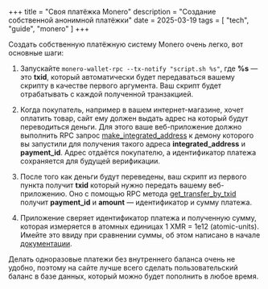 +++
title = "Своя платёжка Monero"
description = "Создание собственной анонимной платёжки"
date = 2025-03-19
tags = [
    "tech",
    "guide",
    "monero"
]
+++

Создать собственную платёжную систему Monero очень легко, вот основные шаги:

1. Запускайте `monero-wallet-rpc --tx-notify "script.sh %s"`, где **%s** — это **txid**, который автоматически будет передаваться вашему скрипту в качестве первого аргумента. Ваш скрипт будет отрабатывать с каждой полученной транзакцией.

2. Когда покупатель, например в вашем интернет-магазине, хочет оплатить товар, сайт ему должен выдать адрес на который будут переводиться деньги. Для этого ваше веб-приложение должно выполнить RPC запрос [make_integrated_address](https://docs.getmonero.org/rpc-library/wallet-rpc/#make_integrated_address) к демону которого вы запустили для получения такого адреса **integrated_address** и **payment_id**. Адрес отдаётся покупателю, а идентификатор платежа сохраняется для будущей верификации.

3. После того как деньги будут переведены, ваш скрипт из первого пункта получит **txid** который нужно передать вашему веб-приложению. Оно с помощью RPC метода [get_transfer_by_txid](https://docs.getmonero.org/rpc-library/wallet-rpc/#get_transfer_by_txid) получит **payment_id** и **amount** — идентификатор и сумму платежа.

4. Приложение сверяет идентификатор платежа и полученную сумму, которая измеряется в атомных единицах 1 XMR = 1e12 (atomic-units). Имейте это ввиду при сравнении суммы, об этом написано в начале [документации](https://docs.getmonero.org/rpc-library/wallet-rpc).

Делать одноразовые платежи без внутреннего баланса очень не удобно, поэтому на сайте лучше всего сделать пользовательский баланс в базе данных, который можно будет пополнить в любое время.
